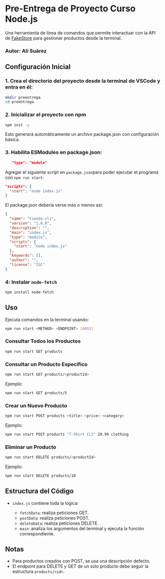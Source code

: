 # Pre-Entrega de Proyecto Curso Node.js
Una herramienta de línea de comandos que permite interactuar con la API de [FakeStore](https://fakestoreapi.com/) para gestionar productos desde la terminal.
### Autor: Alí Suárez

## Configuración Inicial

### 1. Crea el directorio del proyecto desde la terminal de VSCode y entra en él:

```bash
mkdir preentrega
cd preentrega
```

### 2. Inicializar el proyecto con npm
```bash
npm init -y
```
Esto generará automáticamente un archivo package.json con configuración básica.

### 3. Habilita ESModules en package.json:
```json
   "type": "module"
```
 Agregar el siguiente script en `package.json`para poder ejecutar el programa con `npm run start`:

```json
"scripts": {
  "start": "node index.js"
}
```
El package.json debería verse más o menos así:
```json
{
  "name": "tienda-cli",
  "version": "1.0.0",
  "description": "",
  "main": "index.js",
  "type": "module",
  "scripts": {
    "start": "node index.js"
  },
  "keywords": [],
  "author": "",
  "license": "ISC"
}
```
### 4: Instalar `node-fetch`
```bash
npm install node-fetch
```

## Uso

Ejecuta comandos en la terminal usando:

```bash
npm run start <METHOD> <ENDPOINT> [ARGS]
```

### Consultar Todos los Productos

```bash
npm run start GET products
```

### Consultar un Producto Específico

```bash
npm run start GET products/<productId>
```

Ejemplo:

```bash
npm run start GET products/5
```

### Crear un Nuevo Producto

```bash
npm run start POST products <title> <price> <category>
```

Ejemplo:

```bash
npm run start POST products "T-Shirt CLI" 29.99 clothing
```

### Eliminar un Producto

```bash
npm run start DELETE products/<productId>
```

Ejemplo:

```bash
npm run start DELETE products/10
```

## Estructura del Código

* `index.js` contiene toda la lógica:

  * `fetchData`: realiza peticiones GET.
  * `postData`: realiza peticiones POST.
  * `deleteData`: realiza peticiones DELETE.
  * `main`: analiza los argumentos del terminal y ejecuta la función correspondiente.

## Notas

* Para productos creados con POST, se usa una descripción defecto.
* El endpoint para DELETE y GET de un solo producto debe seguir la estructura `products/<id>`.


